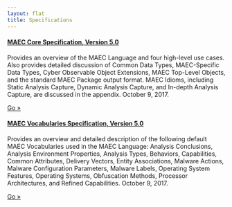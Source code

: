 ```yaml
---
layout: flat
title: Specifications
---
```


<div class="row">
    <div class="col-md-6">
    <div class="well">
      <h4><a href="/releases/5.0/MAEC_Core_Specification.pdf">MAEC Core Specification, Version 5.0</a></h4>
      <p>Provides an overview of the MAEC Language and four high-level use cases. Also provides detailed discussion of Common Data Types, MAEC-Specific Data Types, Cyber Observable Object Extensions, MAEC Top-Level Objects, and the standard MAEC Package output format. MAEC Idioms, including Static Analysis Capture, Dynamic Analysis Capture, and In-depth Analysis Capture, are discussed in the appendix. October 9, 2017.</p>
      <a class="btn btn-primary" href="/releases/5.0/MAEC_Core_Specification.pdf">Go »</a>
    </div>
    </div>
    </div>
  <div class="col-md-6">
  <div class="well">
      <h4><a href="/releases/5.0/MAEC_Vocabularies_Specification.pdf">MAEC Vocabularies Specification, Version 5.0</a></h4>
      <p>Provides an overview and detailed description of the following default MAEC Vocabularies used in the MAEC Language: Analysis Conclusions, Analysis Environment Properties, Analysis Types, Behaviors, Capabilities, Common Attributes, Delivery Vectors, Entity Associations, Malware Actions, Malware Configuration Parameters, Malware Labels, Operating System Features, Operating Systems, Obfuscation Methods, Processor Architectures, and Refined Capabilities. October 9, 2017.</p>
      <a class="btn btn-primary" href="/releases/5.0/MAEC_Vocabularies_Specification.pdf">Go »</a>
    </div>
    </div>
    </div>
</div>
